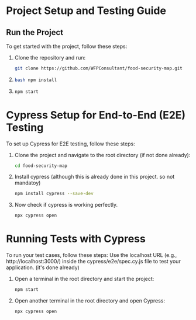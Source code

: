 # Project Setup and Testing Guide

## Run the Project

To get started with the project, follow these steps:

1. Clone the repository and run:
   ```bash
   git clone https://github.com/WFPConsultant/food-security-map.git

2. 
   ```bash
   bash npm install

3. ```bash
   npm start

# Cypress Setup for End-to-End (E2E) Testing

To set up Cypress for E2E testing, follow these steps:

1. Clone the project and navigate to the root directory (if not done already):

   ```bash
   cd food-security-map
2. Install cypress (although this is already done in this project. so not mandatoy)
   ```bash
   npm install cypress --save-dev
3. Now check if cypress is working perfectly.
   ```bash  
   npx cypress open

# Running Tests with Cypress
To run your test cases, follow these steps: 
Use the localhost URL (e.g., http://localhost:3000/) inside the cypress/e2e/spec.cy.js file to test your application. (it's done already)
1. Open a terminal in the root directory and start the project:   
   ```bash
   npm start
2. Open another terminal in the root directory and open Cypress:
   ```bash
   npx cypress open



